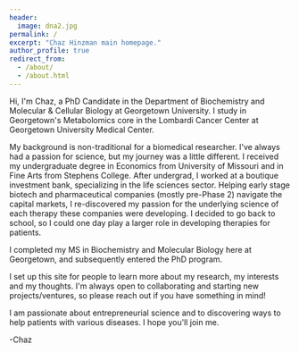```yaml
---
header:
  image: dna2.jpg
permalink: /
excerpt: "Chaz Hinzman main homepage."
author_profile: true
redirect_from: 
  - /about/
  - /about.html
---
```


Hi, I'm Chaz, a PhD Candidate in the Department of Biochemistry and Molecular & Cellular Biology at Georgetown University. I study in Georgetown's Metabolomics core in the Lombardi Cancer Center at Georgetown University Medical Center. 

My background is non-traditional for a biomedical researcher. I've always had a passion for science, but my journey was a little different. I received my undergraduate degree in Economics from University of Missouri and in Fine Arts from Stephens College. After undergrad, I worked at a boutique investment bank, specializing in the life sciences sector. Helping early stage biotech and pharmaceutical companies (mostly pre-Phase 2) navigate the capital markets, I re-discovered my passion for the underlying science of each therapy these companies were developing. I decided to go back to school, so I could one day play a larger role in developing therapies for patients. 

I completed my MS in Biochemistry and Molecular Biology here at Georgetown, and subsequently entered the PhD program. 

I set up this site for people to learn more about my research, my interests and my thoughts. I'm always open to collaborating and starting new projects/ventures, so please reach out if you have something in mind!

I am passionate about entrepreneurial science and to discovering ways to help patients with various diseases. I hope you'll join me.

-Chaz 

<!-- # Recruiting
If you want to join a young but aspiring lab please check out [Apply](apply/){: .btn .btn--success}.   
I welcome applications for a Computational Biology PostDoc, who is motivated and interested in the dynamics of genomes to improve our understanding of SVs. We benefit from a thrilling environment here at the Human Genome Sequencing Center at Baylor College of Medicine. -->


<!-- # Recent News -->

<!-- + Preprint:  [xAtlas: Scalable small variant calling across heterogeneous next-generation sequencing experiments](https://www.biorxiv.org/content/early/2018/04/05/295071) -->

<!-- + Preprint:  [Detection of GBA missense mutations and other variants using the Oxford Nanopore MinION](https://www.biorxiv.org/content/early/2018/04/03/288068) -->

<!-- + Published: [Piercing the dark matter: bioinformatics of long-range sequencing and mapping](https://www.nature.com/articles/s41576-018-0003-4?WT.feed_name=subjects_biological-sciences) -->

<!-- + Published: [LRSim: a Linked Reads Simulator generating insights for better genome partitioning](http://www.sciencedirect.com/science/article/pii/S2001037017300855) -->

